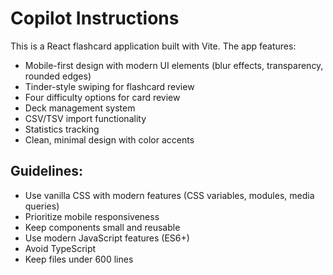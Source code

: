 # Copilot Instructions

<!-- Use this file to provide workspace-specific custom instructions to Copilot. For more details, visit https://code.visualstudio.com/docs/copilot/copilot-customization#_use-a-githubcopilotinstructionsmd-file -->

This is a React flashcard application built with Vite. The app features:

- Mobile-first design with modern UI elements (blur effects, transparency, rounded edges)
- Tinder-style swiping for flashcard review
- Four difficulty options for card review
- Deck management system
- CSV/TSV import functionality
- Statistics tracking
- Clean, minimal design with color accents

## Guidelines:
- Use vanilla CSS with modern features (CSS variables, modules, media queries)
- Prioritize mobile responsiveness
- Keep components small and reusable
- Use modern JavaScript features (ES6+)
- Avoid TypeScript
- Keep files under 600 lines
